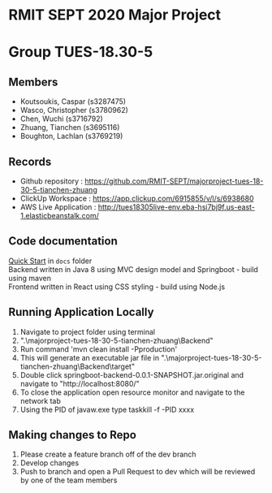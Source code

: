# RMIT SEPT 2020 Major Project

# Group TUES-18.30-5

## Members
* Koutsoukis, Caspar (s3287475)
* Wasco, Christopher (s3780962)
* Chen, Wuchi        (s3716792)
* Zhuang, Tianchen (s3695116)
* Boughton, Lachlan (s3769219)

## Records

* Github repository : https://github.com/RMIT-SEPT/majorproject-tues-18-30-5-tianchen-zhuang
* ClickUp Workspace : https://app.clickup.com/6915855/v/l/s/6938680
* AWS Live Application : http://tues18305live-env.eba-hsi7bj9f.us-east-1.elasticbeanstalk.com/

## Code documentation

[Quick Start](/docs/README.md) in `docs` folder  
Backend written in Java 8 using MVC design model and Springboot - build using maven  
Frontend written in React using CSS styling - build using Node.js

## Running Application Locally
1. Navigate to project folder using terminal
2. ".\majorproject-tues-18-30-5-tianchen-zhuang\Backend"
3. Run command 'mvn clean install -Pproduction'
4. This will generate an executable jar file in ".\majorproject-tues-18-30-5-tianchen-zhuang\Backend\target"
5. Double click springboot-backend-0.0.1-SNAPSHOT.jar.original and navigate to "http://localhost:8080/"
6. To close the application open resource monitor and navigate to the network tab
7. Using the PID of javaw.exe type taskkill -f -PID xxxx

## Making changes to Repo
1. Please create a feature branch off of the dev branch
2. Develop changes
3. Push to branch and open a Pull Request to dev which will be reviewed by one of the team members